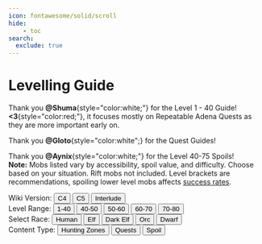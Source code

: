 ```yaml
---
icon: fontawesome/solid/scroll
hide:
    - toc
search:
  exclude: true
---
```

# Levelling Guide

<script src="/faq/signature/js/quest.js"></script>
<link rel="stylesheet" href="/faq/signature/styles/style.css">

Thank you **@Shuma**{style="color:white;"} for the Level 1 - 40 Guide! **<3**{style="color:red;"}, it focuses mostly on Repeatable Adena Quests as they are more important early on.

Thank you **@Gloto**{style="color:white";} for the Quest Guides!

Thank you **@Aynix**{style="color:white;"} for the Level 40-75 Spoils! <br> <strong>Note:</strong> Mobs listed vary by accessibility, spoil value, and difficulty. Choose based on your situation. Rift mobs not included. Level brackets are recommendations, spoiling lower level mobs affects [success rates](/faq/gameplay/monsters/#character-mob-level-difference-penalties).

<div class="quest-guide-controls">
    <div class="version-selector">
        <span class="control-title">Wiki Version:</span>
        <button class="md-button" data-version="c4">C4</button>
        <button class="md-button md-button--primary" data-version="c5">C5</button>
        <button class="md-button" data-version="interlude">Interlude</button>
    </div>
    <div class="level-selector">
        <span class="control-title">Level Range:</span>
        <button class="md-button md-button--primary" data-level="1-39">1-40</button>
        <button class="md-button" data-level="40-50">40-50</button>
        <button class="md-button" data-level="50-60">50-60</button>
        <button class="md-button" data-level="60-70">60-70</button>
        <button class="md-button" data-level="70-80">70-80</button>
    </div>
    <div class="race-selector">
        <span class="control-title">Select Race:</span>
        <button class="md-button md-button--primary" data-race="human">Human</button>
        <button class="md-button" data-race="elf">Elf</button>
        <button class="md-button" data-race="dark-elf">Dark Elf</button>
        <button class="md-button" data-race="orc">Orc</button>
        <button class="md-button" data-race="dwarf">Dwarf</button>
    </div>
    <div class="content-type-selector">
        <span class="control-title">Content Type:</span>
        <button class="md-button md-button--primary" data-content-type="hunting-zones">Hunting Zones</button>
        <button class="md-button" data-content-type="quests">Quests</button>
        <button class="md-button" data-content-type="spoil">Spoil</button>
    </div>
</div>

<!-- 40-50 Level Range -->
<div class="content-type-section" id="40-50-hunting-zones" style="display: none;">
    <h2>Level 40-50 Hunting Zones</h2>
<figure>
<table>
    <thead>
        <tr>
            <th>Level</th>
            <th>Action</th>
            <th>Notes</th>
        </tr>
    </thead>
    <tbody>
        <tr>
            <td>40-50</td>
            <td>Sea of Spores</td>
            <td>-</td>
        </tr>
        <tr>
            <td>40-51</td>
            <td>Alligator Island</td>
            <td>-</td>
        </tr>
        <tr>
            <td>40-52</td>
            <td>Garden of Eva</td>
            <td>-</td>
        </tr>
        <tr>
            <td>40-55</td>
            <td>The Forest of Mirrors</td>
            <td>-</td>
        </tr>
        <tr>
            <td>40-57</td>
            <td>Skyshadow Meadow</td>
            <td>-</td>
        </tr>
        <tr>
            <td>40-50</td>
            <td>Ivory Tower</td>
            <td>-</td>
        </tr>
        <tr>
            <td>41-45</td>
            <td>Timak Outpost</td>
            <td>-</td>
        </tr>
        <tr>
            <td>43-55</td>
            <td>Pirate Tunnel</td>
            <td>-</td>
        </tr>
        <tr>
            <td>43-65</td>
            <td>Devil's Isle</td>
            <td>-</td>
        </tr>
        <tr>
            <td>45-56</td>
            <td>The Enchanted Valley</td>
            <td>-</td>
        </tr>
        <tr>
            <td>45-70</td>
            <td>The Cemetery</td>
            <td>-</td>
        </tr>
        <tr>
            <td>46-50</td>
            <td>Tanor Canyon</td>
            <td>-</td>
        </tr>
        <tr>
            <td>46-52</td>
            <td>Forest of Evil Spirit</td>
            <td>-</td>
        </tr>
        <tr>
            <td>35-60</td>
            <td>Plains of the Lizardmen</td>
            <td>-</td>
        </tr>
        <tr>
            <td>40-60</td>
            <td>Dragon Valley</td>
            <td>-</td>
        </tr>
        <tr>
            <td>40-51</td>
            <td>Catacomb of the Branded</td>
            <td>-</td>
        </tr>
        <tr>
            <td>42-51</td>
            <td>Worshipers Necropolis</td>
            <td>-</td>
        </tr>
    </tbody>

</table>
</figure>
</div>

<div class="content-type-section" id="40-50-quests" style="display: none;">
    <h2>Level 40-50 Quests</h2>
<figure>
<table>
            <thead>
                <tr>
                    <th>Level</th>
                    <th>Action</th>
                    <th>Notes</th>
                </tr>
            </thead>
            <tbody>
                <tr>
                    <td>40</td>
                    <td>Alligator Hunter</td>
                    <td>40a per item, kill alligators in Field of Whispers/Alligator Island</td>
                </tr>
                <tr>
                    <td>40</td>
                    <td>Warehouse Keeper's Pastime</td>
                    <td>C Enchants, Mats, C Jewels, Samurai Longsword</td>
                </tr>
                <tr>
                    <td>40</td>
                    <td>Coin of Magic</td>
                    <td>C Grade Items</td>
                </tr>
                <tr>
                    <td>43</td>
                    <td>Dig Up the Sea of Spores!</td>
                    <td>Random 10-41k or fixed 24k/2.6k, kill zombies/trees in Sea of Spores</td>
                </tr>
                <tr>
                    <td>47</td>
                    <td>Warehouse Keeper's Ambition</td>
                    <td>~53k, Enchant Valley Jewels quest</td>
                </tr>
                <tr>
                    <td>48</td>
                    <td>1000 Years, the End of Lamentation</td>
                    <td>Random: Mats, adena or Mid C gear (Dragon Valley item quest)</td>
                </tr>
                <tr>
                    <td>48</td>
                    <td>Silver Haired Shaman</td>
                    <td>~12k, kill cursed dols on Devil Isle</td>
                </tr>
            </tbody>
        
</table>
</figure>
</div>


<div class="content-type-section" id="40-50-spoil" style="display: none;">
<h2>Level 40-50 Hunting Spoil</h3>
<figure>
<table>
    <tr>
        <th>Level</th>
        <th>Action</th>
        <th>Notes</th>
    </tr>
    <tr>
        <td>40</td>
        <td>Porta</td>
        <td>Cruma Tower - Spoils: Cord, Crafted Leather</td>
    </tr>
    <tr>
        <td>40</td>
        <td>Grave Keeper Dark Horror</td>
        <td>The Pilgrim’s Necropolis - Spoils: Elven Ring, Crafted Leather</td>
    </tr>
    <tr>
        <td>40</td>
        <td>Grave Keeper Dark Horror</td>
        <td>Catacomb of the Heretic - Spoils: Elven Ring, Crafted Leather</td>
    </tr>
    <tr>
        <td>40</td>
        <td>Barrow Overlord</td>
        <td>Catacomb of the Branded (Giran Territory) - Spoils: Charcoal x1-5, Suede x1-3, Elven Ring</td>
    </tr>
    <tr>
        <td>40</td>
        <td>Giant Fungus</td>
        <td>Sea of Spores - Spoils: BH, Elven Ring</td>
    </tr>
    <tr>
        <td>40</td>
        <td>Nos</td>
        <td>Field of Whispers - Spoils: CBP, Adam Nugg</td>
    </tr>
    <tr>
        <td>40</td>
        <td>Ragna Orc Overlord</td>
        <td>Cave of Trials (Orcs Zone) - Spoils: Elven Ring, Elven Earring</td>
    </tr>
    <tr>
        <td>41</td>
        <td>Excuro</td>
        <td>Cruma Tower - Spoils: Cokes, Adam Nugg</td>
    </tr>
    <tr>
        <td>41</td>
        <td>Enchanted Monstereye</td>
        <td>Ivory Tower - Spoils: Stem x1-3, HGS</td>
    </tr>
    <tr>
        <td>42</td>
        <td>Mordeo</td>
        <td>Cruma Tower - Spoils: AB x1-5</td>
    </tr>
    <tr>
        <td>42</td>
        <td>Lith Shaman</td>
        <td>Catacomb of the Branded (Giran Territory) - Spoils: CBP, Omen Beast Earring, SOP</td>
    </tr>
    <tr>
        <td>42</td>
        <td>Gigant Confessor</td>
        <td>Catacomb of the Branded (Giran Territory) - Spoils: CBP, Omen Beast Earring, SOP</td>
    </tr>
    <tr>
        <td>42</td>
        <td>Great White Shark</td>
        <td>Garden of Eva - Spoils: IO, OO</td>
    </tr>
    <tr>
        <td>42</td>
        <td>Holy Land Priest</td>
        <td>Necropolis of Worship - Spoils: Thread x1-11, Omen Earr, Comp Braid</td>
    </tr>
    <tr>
        <td>43</td>
        <td>Catacomb Gargoyle</td>
        <td>Catacomb of the Branded (Giran Territory) - Spoils: Mithril Ring, Omen Beast Earring</td>
    </tr>
    <tr>
        <td>43</td>
        <td>Catacomb Gargoyle</td>
        <td>Necropolis of Worship (Heine Territory) - Spoils: Mithril Ring, Omen Beast Earring</td>
    </tr>
    <tr>
        <td>43</td>
        <td>Kronbe Spider</td>
        <td>Hunters Valley (Hunter Village Territory) - Spoils: AB x1-3</td>
    </tr>
    <tr>
        <td>44</td>
        <td>Catacomb Liviona</td>
        <td>Necropolis of Worship - Spoils: IO, Steel, DMP</td>
    </tr>
    <tr>
        <td>44</td>
        <td>Zaken’S Archer</td>
        <td>Pirate Tunnel - Spoils: Omen Beast Earring, OO, SOP</td>
    </tr>
    <tr>
        <td>44</td>
        <td>Pirate Zombie</td>
        <td>Pirate Tunnel - Spoils: OO, SOP x2</td>
    </tr>
    <tr>
        <td>45</td>
        <td>Water Giant</td>
        <td>Garden of Eva - Spoils: Asofe, Enria</td>
    </tr>
    <tr>
        <td>45</td>
        <td>Zaken’S Seer</td>
        <td>Devil’s Isle - Spoils: Charcoal, Cokes, Mithril Ring</td>
    </tr>
    <tr>
        <td>45</td>
        <td>Zaken’S High Grade Watchman</td>
        <td>Devil’s Isle - Spoils: IO x1-5, Asofe</td>
    </tr>
    <tr>
        <td>45</td>
        <td>Weird Drake</td>
        <td>Hunters Valley (Hunter Village Territory) - Spoils: AS x1-3</td>
    </tr>
    <tr>
        <td>46</td>
        <td>Light Bringer</td>
        <td>Devil’s Isle - Spoils: Charcoal x1-3, MF</td>
    </tr>
    <tr>
        <td>46</td>
        <td>Vanor Silenos Grunt</td>
        <td>Plains of Glory (Aden Territory) - Spoils: MO, MG, EWC</td>
    </tr>
    <tr>
        <td>47</td>
        <td>Spore Zombie</td>
        <td>Sea of Spores (Oren Territory) - Spoils: AS x1-3, Robe of Seal (FI)</td>
    </tr>
    <tr>
        <td>48</td>
        <td>Hatar Ratman Boss</td>
        <td>Plains of Fierce Battle - Spoils: SN, EWC</td>
    </tr>
    <tr>
        <td>48</td>
        <td>Cave Servant Warrior</td>
        <td>Dragon Valley - Spoils: Adamn Nugg, MH</td>
    </tr>
    <tr>
        <td>48</td>
        <td>Torfe</td>
        <td>Cruma Tower - Spoils: MF, MO</td>
    </tr>
    <tr>
        <td>49</td>
        <td>Cave Servant Captain</td>
        <td>Dragon Valley - Spoils: AS x1-3</td>
    </tr>
    <tr>
        <td>49</td>
        <td>Greater Musweren</td>
        <td>Devil's Isle - Spoils: Varnish x1-7, EWC</td>
    </tr>
    <tr>
        <td>50</td>
        <td>Zaken'S Royal Guard</td>
        <td>Devil's Isle - Spoils: GHP, +35TR -3CON Dye</td>
    </tr>
    <tr>
        <td>50</td>
        <td>Garden Guard Leader</td>
        <td>Devil's Isle - Spoils: Asofe, Thons</td>
    </tr>
    <tr>
        <td>50</td>
        <td>Zaken'S Elite Guard</td>
        <td>Devil's Isle - Spoils: Leather, GHP, +35TR -3CON Dye</td>
    </tr>
    <tr>
        <td>50</td>
        <td>Doll Master</td>
        <td>Garden of Eva - Spoils: Thons, Asofe, Enria</td>
    </tr>
    <tr>
        <td>50</td>
        <td>Deprive</td>
        <td>Plains of Fierce Battle - Spoils: AS x1-3, Varnish x1-3</td>
    </tr>
    <tr>
        <td>50</td>
        <td>Tairim</td>
        <td>The Cemetery - Spoils: GHP, Enria</td>
    </tr>
    <tr>
        <td>50</td>
        <td>Headless Knight</td>
        <td>Dragon Valley - Spoils: IO x1-3</td>
    </tr>
    <tr>
        <td>50</td>
        <td>Death Knight</td>
        <td>Cruma Tower - Spoils: GHP, +35TR -3CON Dye</td>
    </tr>
    <tr>
        <td>50</td>
        <td>Dark Lord</td>
        <td>Cruma Tower - Spoils: OO, SOP, +35TR -3CON Dye</td>
    </tr>
    <tr>
        <td>50</td>
        <td>Forest Runner</td>
        <td>The Enchanted Valley - Spoils: Charcoal x1-5, MF</td>
    </tr>
    <tr>
        <td>50</td>
        <td>Harit Lizardman</td>
        <td>The Forest of Mirrors - Spoils: Thread x1-5, Coal x1-3, GHP</td>
    </tr>
    <tr>
        <td>50</td>
        <td>Crypt Archon</td>
        <td>Catacomb of the Apostate - Spoils: GHP, +35TR -3CON Dye</td>
    </tr>

</table>
</figure>
</div>

<!-- 50-60 Level Range -->
<div class="content-type-section" id="50-60-hunting-zones" style="display: none;">
    <h2>Level 50-60 Hunting Zones</h2>
<figure>
<table>
    <thead>
        <tr>
            <th>Level</th>
            <th>Action</th>
            <th>Notes</th>
        </tr>
    </thead>
    <tbody>
        <tr>
            <td>50-60</td>
            <td>Catacomb of the Apostate</td>
            <td>-</td>
        </tr>
        <tr>
            <td>52-60</td>
            <td>Patriots Necropolis</td>
            <td>-</td>
        </tr>
        <tr>
            <td>50-56</td>
            <td>Forest of Outlaw</td>
            <td>-</td>
        </tr>
        <tr>
            <td>46-52</td>
            <td>Forest of Evil Spirit</td>
            <td>-</td>
        </tr>
        <tr>
            <td>45-56</td>
            <td>The Enchanted Valley</td>
            <td>-</td>
        </tr>
        <tr>
            <td>40-55</td>
            <td>The Forest of Mirrors</td>
            <td>-</td>
        </tr>
        <tr>
            <td>40-57</td>
            <td>Skyshadow Meadow</td>
            <td>-</td>
        </tr>
        <tr>
            <td>46-50</td>
            <td>Tanor Canyon</td>
            <td>-</td>
        </tr>
        <tr>
            <td>40-50</td>
            <td>Sea of Spores</td>
            <td>-</td>
        </tr>
        <tr>
            <td>35-60</td>
            <td>Plains of the Lizardmen</td>
            <td>-</td>
        </tr>
        <tr>
            <td>40-60</td>
            <td>Dragon Valley</td>
            <td>-</td>
        </tr>
        <tr>
            <td>40-52</td>
            <td>Garden of Eva</td>
            <td>-</td>
        </tr>
        <tr>
            <td>43-55</td>
            <td>Pirate Tunnel</td>
            <td>-</td>
        </tr>
        <tr>
            <td>54-77</td>
            <td>Forsaken Plains</td>
            <td>-</td>
        </tr>
        <tr>
            <td>54-79</td>
            <td>The Giant's Cave</td>
            <td>-</td>
        </tr>
        <tr>
            <td>45-70</td>
            <td>The Cemetery</td>
            <td>-</td>
        </tr>
    </tbody>

</table>
</figure>
    
</div>

<div class="content-type-section" id="50-60-quests" style="display: none;">
    <h2>Level 50-60 Quests</h2>
<figure>
<table>
            <thead>
                <tr>
                    <th>Level</th>
                    <th>Action</th>
                    <th>Notes</th>
                </tr>
            </thead>
            <tbody>
                <tr>
                    <td>52</td>
                    <td>Plunder Their Supplies</td>
                    <td>Min. +6k Adena Reward</td>
                </tr>
                <tr>
                    <td>55</td>
                    <td>Power of Darkness</td>
                    <td>Min 2.5k Adena Reward</td>
                </tr>
                <tr>
                    <td>55</td>
                    <td>Kail's Magic Coin</td>
                    <td>A Grade Weapons Recipes</td>
                </tr>
                <tr>
                    <td>55</td>
                    <td>Exploration of Giants Cave, Part 1</td>
                    <td>Tallum/Dark Crystal armor pieces</td>
                </tr>
                <tr>
                    <td>56</td>
                    <td>Whisper of Dreams, Part 1</td>
                    <td>Sealed robe fabrics (Dark Crystal, Majestic, Nightmare, Tallum)</td>
                </tr>
                <tr>
                    <td>57</td>
                    <td>Exploration of Giants Cave, Part 2</td>
                    <td>Majestic/Nightmare Leather/Plate armor</td>
                </tr>
                <tr>
                    <td>57</td>
                    <td>Supplier of Reagents</td>
                    <td>B grade armor recipes and keys</td>
                </tr>
                <tr>
                    <td>58</td>
                    <td>Stolen Dignity</td>
                    <td>A Grade Weapons Parts</td>
                </tr>
                <tr>
                    <td>59</td>
                    <td>Shriek of Ghosts</td>
                    <td>Min. +113k Adena for 100 items</td>
                </tr>
                <tr>
                    <td>59</td>
                    <td>Legacy of Insolence</td>
                    <td><strong>Dark Crystal:</strong> Boots, Gloves, Helmet Parts and Recipes <br>
                        <strong>Tallum:</strong> Boots, Gloves, Helmet Parts and Recipes <br>
                        <strong>Nightmare:</strong> Boots, Gloves, Helmet Parts and Recipes <br>
                        <strong>Majestic:</strong> Boots, Gloves, Helmet Parts and Recipes</td>
                </tr>
                <tr>
                    <td>60</td>
                    <td>Sweet Whispers</td>
                    <td>60k adena</td>
                </tr>
                <tr>
                    <td>60</td>
                    <td>Heart in Search of Power</td>
                    <td>Choice of materials (asofe, thons, enria, mold hardener)</td>
                </tr>
                <tr>
                    <td>60</td>
                    <td>A Dark Twilight</td>
                    <td>162k EXP or 100k Adena</td>
                </tr>
                <tr>
                    <td>60</td>
                    <td>For Sleepless Deadmen</td>
                    <td>A Grade Jewelry & Shield Keys (Majestic/Phoenix parts, Dark/Nightmare Crystal Shield)</td>
                </tr>
            </tbody>
        
</table>
</figure>
</div>

<div class="content-type-section" id="50-60-spoil" style="display: none;">
<h2>Level 50-60 Spoil</h3>
<figure>
<table>
    <tr>
        <th>Level</th>
        <th>Action</th>
        <th>Notes</th>
    </tr>
    <tr>
        <td>50</td>
        <td>Zaken's Royal Guard</td>
        <td>Devil's Isle - Spoils: GHP, +35TR -3CON Dye</td>
    </tr>
    <tr>
        <td>50</td>
        <td>Garden Guard Leader</td>
        <td>Devil's Isle - Spoils: Asofe, Thons</td>
    </tr>
    <tr>
        <td>50</td>
        <td>Zaken'S Elite Guard</td>
        <td>Devil's Isle - Spoils: Leather, GHP, +35TR -3CON Dye</td>
    </tr>
    <tr>
        <td>50</td>
        <td>Doll Master</td>
        <td>Garden of Eva - Spoils: Thons, Asofe, Enria</td>
    </tr>
    <tr>
        <td>50</td>
        <td>Tairim</td>
        <td>The Cemetery - Spoils: GHP, Enria</td>
    </tr>
    <tr>
        <td>50</td>
        <td>Headless Knight</td>
        <td>Dragon Valley - Spoils: IO x1-3</td>
    </tr>
    <tr>
        <td>50</td>
        <td>Death Knight</td>
        <td>Cruma Tower - Spoils: GHP, +35TR -3CON Dye</td>
    </tr>
    <tr>
        <td>50</td>
        <td>Dark Lord</td>
        <td>Cruma Tower - Spoils: OO, SOP, +35TR -3CON Dye</td>
    </tr>
    <tr>
        <td>50</td>
        <td>Forest Runner</td>
        <td>The Enchanted Valley - Spoils: Charcoal x1-5, MF</td>
    </tr>
    <tr>
        <td>50</td>
        <td>Harit Lizardman</td>
        <td>The Forest of Mirrors - Spoils: Thread x1-5, Coal x1-3, GHP</td>
    </tr>
    <tr>
        <td>50</td>
        <td>Crypt Archon</td>
        <td>Catacomb of the Apostate - Spoils: GHP, +35TR -3CON Dye</td>
    </tr>
    <tr>
        <td>51</td>
        <td>Kaim Vanul</td>
        <td>Devil's Isle - Spoils: GHP, MH</td>
    </tr>
    <tr>
        <td>51</td>
        <td>Kaim Vanul Ladd</td>
        <td>Devil's Isle - Spoils: GHP, OO, +3CON -35TR Dye</td>
    </tr>
    <tr>
        <td>51</td>
        <td>Lilim Magus</td>
        <td>Necropolis of Worship - Spoils: AB x1-11, MH, +35TR -3CON Dye</td>
    </tr>
    <tr>
        <td>51</td>
        <td>Nephilim Priest</td>
        <td>Necropolis of Worship - Spoils: AB x1-11, MH, +3CON -35TR Dye</td>
    </tr>
    <tr>
        <td>51</td>
        <td>Soldier Of Grief</td>
        <td>The Cemetery - Spoils: GHP, +35TR -3CON Dye</td>
    </tr>
    <tr>
        <td>51</td>
        <td>Elder Tarik Basilisk</td>
        <td>Forest of Outlaw - Spoils: AS x1-3, GHP, +35TR -3CON Dye</td>
    </tr>
    <tr>
        <td>52</td>
        <td>Talk Orc Seeker</td>
        <td>The Cemetery - Spoils: Cord, +3DEX -3CON Dye</td>
    </tr>
    <tr>
        <td>52</td>
        <td>Liele Elder</td>
        <td>The Enchanted Valley (Hunter Village Territory) - Spoils: GHP, SOP, +3MEN -3INT Dye</td>
    </tr>
    <tr>
        <td>52</td>
        <td>Sepulcher Inquisitor</td>
        <td>The Patriot's Necropolis (Gludio Territory) - Spoils: AB x1-11, AS x1-11, +3DEX -3STR Dye</td>
    </tr>
    <tr>
        <td>53</td>
        <td>Oel Mahum</td>
        <td>Forest of Outlaw - Spoils: AB x1-3</td>
    </tr>
    <tr>
        <td>54</td>
        <td>Soul Of Ruins</td>
        <td>The Cemetery - Spoils: Varnish x1-3</td>
    </tr>
    <tr>
        <td>54</td>
        <td>Oel Mahum Warrior</td>
        <td>Forest of Outlaw - Spoils: Coal x1-3, +2MEN -2WIT Dye</td>
    </tr>
    <tr>
        <td>54</td>
        <td>Harit Lizardman Shaman</td>
        <td>The Forest of Mirrors (Hunter Village Territory) - Spoils: Varnish x1-3</td>
    </tr>
    <tr>
        <td>55</td>
        <td>Talk Orc Supply Leader</td>
        <td>The Cemetery - Spoils: Zubei Gaiters, +2STR -2CON Dye</td>
    </tr>
    <tr>
        <td>55</td>
        <td>Marsh Drake</td>
        <td>Forsaken Plains - Spoils: SN, MO</td>
    </tr>
    <tr>
        <td>55</td>
        <td>Wretched Archer</td>
        <td>Fields of Massacre - Spoils: MF, Enria</td>
    </tr>
    <tr>
        <td>55</td>
        <td>Tomb Archon</td>
        <td>Catacomb of the Apostate (Oren Territory) - Spoils: AS x1-13, Enria</td>
    </tr>
    <tr>
        <td>56</td>
        <td>Doom Scout</td>
        <td>Fields of Massacre - Spoils: OO, +45TR -4CON Dye</td>
    </tr>
    <tr>
        <td>56</td>
        <td>Purgatory Serpent</td>
        <td>The Patriot's Necropolis (Gludio Territory) - Spoils: BO Earring 100%, EWB</td>
    </tr>
    <tr>
        <td>56</td>
        <td>Malruk Succubus Turen</td>
        <td>Dragon Valley (Giran Territory) - Spoils: MF, Avadon Robe, BO Earring 100%</td>
    </tr>
    <tr>
        <td>57</td>
        <td>Nephilim Guard</td>
        <td>The Patriot's Necropolis (Gludio Territory) - Spoils: BO Earr 100%, +3WIT -3INT Dye, EWB</td>
    </tr>
    <tr>
        <td>57</td>
        <td>Lilim Marauder</td>
        <td>Catacomb of the Apostate (Oren Territory) - Spoils: BO Earr 100%, +3MEN -3WIT Dye, EWB</td>
    </tr>
    <tr>
        <td>59</td>
        <td>Fallen Orc Shaman</td>
        <td>Forsaken Plains (Aden Territory) - Spoils: Avadon Circlet 60%</td>
    </tr>
    <tr>
        <td>59</td>
        <td>Sharp Talon Tiger</td>
        <td>Forsaken Plains - Spoils: ML, +4 STR -4CON Dye, EWB</td>
    </tr>
    <tr>
        <td>59</td>
        <td>Grave Predator</td>
        <td>Fields of Massacre - Spoils: Steel, EWB</td>
    </tr>
    <tr>
        <td>59</td>
        <td>Kranrot</td>
        <td>The Giant's Cave - Spoils: +4STR -4CON Dye, AOBA 100%</td>
    </tr>
    <tr>
        <td>59</td>
        <td>Cave Maiden</td>
        <td>Dragon Valley (Giran Territory) - Spoils: Charcoal x1-3, EWB, FP Armor (FI)</td>
    </tr>
    <tr>
      <td>60</td>
      <td>Lilim Priest</td>
      <td>Catacomb of the Witch (Hunter Village) - Spoils: AB x1-15, EWB, +4 STR -4 CON Dye</td>
    </tr>

</table>
</figure>
    
</div>

<!-- 60-70 Level Range -->
<div class="content-type-section" id="60-70-hunting-zones" style="display: none;">
    <h2>Level 60-70 Hunting Zones</h2>
<figure>
<table>
    <thead>
        <tr>
            <th>Level</th>
            <th>Action</th>
            <th>Notes</th>
        </tr>
    </thead>
    <tbody>
        <tr>
            <td>60-70</td>
            <td>Valley of Saints</td>
            <td>-</td>
        </tr>
        <tr>
            <td>60-72</td>
            <td>Catacomb of the Witch</td>
            <td>-</td>
        </tr>
        <tr>
            <td>60-67</td>
            <td>Ascetics Necropolis</td>
            <td>-</td>
        </tr>
        <tr>
            <td>60-75</td>
            <td>The Lair of Antharas</td>
            <td>-</td>
        </tr>
        <tr>
            <td>60-75</td>
            <td>The Forbidden Gateway</td>
            <td>-</td>
        </tr>
        <tr>
            <td>60-79</td>
            <td>Tower of Insolence</td>
            <td>-</td>
        </tr>
        <tr>
            <td>63-73</td>
            <td>Cursed Village</td>
            <td>-</td>
        </tr>
        <tr>
            <td>63-71</td>
            <td>Forest of the Dead</td>
            <td>-</td>
        </tr>
        <tr>
            <td>63-69</td>
            <td>Beast Farm</td>
            <td>-</td>
        </tr>
        <tr>
            <td>65-69</td>
            <td>Devil's Pass</td>
            <td>-</td>
        </tr>
        <tr>
            <td>65-72</td>
            <td>Martyr's Necropolis</td>
            <td>-</td>
        </tr>
        <tr>
            <td>65-75</td>
            <td>Blazing Swamp</td>
            <td>-</td>
        </tr>
        <tr>
            <td>66-74</td>
            <td>Swamp of Screams</td>
            <td>-</td>
        </tr>
        <tr>
            <td>68-76</td>
            <td>Wall of Argos</td>
            <td>-</td>
        </tr>
        <tr>
            <td>68-75</td>
            <td>Shrine of the Loyal</td>
            <td>-</td>
        </tr>
        <tr>
            <td>69-85</td>
            <td>Garden of Beasts</td>
            <td>-</td>
        </tr>
    </tbody>

</table>
</figure>
    
</div>

<div class="content-type-section" id="60-70-quests" style="display: none;">
    <h2>Level 60-70 Quests</h2>
<figure>
<table>
            <thead>
                <tr>
                    <th>Level</th>
                    <th>Action</th>
                    <th>Notes</th>
                </tr>
            </thead>
            <tbody>
                <tr>
                    <td>63</td>
                    <td>Necromancer Request</td>
                    <td>120k adena per 200 hearts + materials (Mold Hardener, Enria, etc.)</td>
                </tr>
                <tr>
                    <td>63</td>
                    <td>Illegitimate Child of a Goddess</td>
                    <td>A Grade Jewelry Recipe</td>
                </tr>
                <tr>
                    <td>64</td>
                    <td>Delicious Top Choice Meat</td>
                    <td>Choice of materials (Mold Glue/Lubricant/Hardener or Asofe/Thons/Enria)</td>
                </tr>
                <tr>
                    <td>65</td>
                    <td>In the Forgotten Village</td>
                    <td>25k Adena, 305k Exp, various materials</td>
                </tr>
                <tr>
                    <td>66</td>
                    <td>Hunt of the Golden Ram Mercenary Force</td>
                    <td>Requirement for Clean Up the Swamp of Screams</td>
                </tr>
                <tr>
                    <td>66</td>
                    <td>Clean Up the Swamp of Screams</td>
                    <td>Steel, cokes, mithril ore, leather, stone of purity, adamantite nugget, coarse bone powder, mithril ore<br>OR<br>Thons, enria, asofe, mold glue, mold lubricant, mold hardener</td>
                </tr>
                <tr>
                  <td>66</td>
                  <td>Hidden Truth, Tragedy in Von Hellmann Forest, Lidia's Heart, Inhabitans of the Forest of the Dead, Hiding behind the Truth</td>
                  <td>Quest Chain for Getting B Grade Jewels</td>
                </tr>
                <tr>
                    <td>68</td>
                    <td>Shadow of Light</td>
                    <td>S Grade Jewelry Keys (Tatteosian Ring/Jewel/Earring Parts)</td>
                </tr>
                <tr>
                    <td>68</td>
                    <td>Delivery of Special Liquor</td>
                    <td>S Grade Jewelry Recipes (Tatteosian Ring/Jewel/Earring)</td>
                </tr>
                <tr>
                    <td>71</td>
                    <td>Watching Eyes</td>
                    <td>S Grade Jewelry Keys</td>
                </tr>
                <tr>
                    <td>71</td>
                    <td>The Finest Food</td>
                    <td>S Grade Jewelry Recipes (Tatteosian Ring/Jewel/Earring)</td>
                </tr>
            </tbody>
        
</table>
</figure>
</div>

<div class="content-type-section" id="60-70-spoil" style="display: none;">
<h2>Level 60-70 Spoil</h3>
<figure>
<table>
    <tr>
        <th>Level</th>
        <th>Action</th>
        <th>Notes</th>
    </tr>
    <tr>
        <td>60</td>
        <td>Fallen Orc Captain</td>
        <td>Forsaken Plains (Aden Territory) - Spoils: +45TR -4CON Dye, EWB</td>
    </tr>
    <tr>
        <td>60</td>
        <td>Doom Servant</td>
        <td>Fields of Massacre - Spoils: BO Ring 100%, EAB</td>
    </tr>
    <tr>
        <td>60</td>
        <td>Seer Of Hallate</td>
        <td>Tower of Insolence - Spoils: BO Earring 70%, Kris, EWB</td>
    </tr>
    <tr>
        <td>60</td>
        <td>Bloody Lady</td>
        <td>Lair of Antharas (Giran Territory) - Spoils: Zubei Breastplate, BO Ring 100% x2</td>
    </tr>
    <tr>
        <td>60</td>
        <td>Claws Of Splendor</td>
        <td>Valley of Saints (Rune Territory) - Spoils: BO Ring 100%, EWB</td>
    </tr>
    <tr>
        <td>61</td>
        <td>Ghastly Warrior</td>
        <td>Tower of Insolence - Spoils: SOP, ML, EWB</td>
    </tr>
    <tr>
        <td>61</td>
        <td>Archer Of Despair</td>
        <td>Tower of Insolence - Spoils: SOP, +45TR -4CON Dye</td>
    </tr>
    <tr>
        <td>61</td>
        <td>Crimson Drake</td>
        <td>The Forbidden Gateway - Spoils: Avadon Gaiters, BO Ring 100%, EAB</td>
    </tr>
    <tr>
        <td>61</td>
        <td>Flash Of Splendor</td>
        <td>Valley of Saints (Rune Territory) - Spoils: BW Leather Armor 100%, EAB</td>
    </tr>
    <tr>
        <td>62</td>
        <td>Doom Archer</td>
        <td>Devastated Castle - Spoils: BO Earring, Doom Plate Armor 60%</td>
    </tr>
    <tr>
        <td>62</td>
        <td>Death Wave</td>
        <td>Lair of Antharas (Giran Territory) - Spoils: BO Earring, BOP 100%</td>
    </tr>
    <tr>
        <td>62</td>
        <td>Wisdom Of Splendor</td>
        <td>Valley of Saints (Rune Territory) - Spoils: MT, Comp Braid, BO Earring</td>
    </tr>
    <tr>
        <td>63</td>
        <td>Blader Of Despair</td>
        <td>Tower of Insolence - Spoils: BO Ring, EAB</td>
    </tr>
    <tr>
        <td>63</td>
        <td>Hallate'S Royal Guard</td>
        <td>Tower of Insolence - Spoils: ML, EWB</td>
    </tr>
    <tr>
        <td>63</td>
        <td>Malruk Soldier</td>
        <td>Lair of Antharas (Giran Territory) - Spoils: BO Ring, Thons, Enria</td>
    </tr>
    <tr>
        <td>63</td>
        <td>Anger Of Splendor</td>
        <td>Valley of Saints (Rune Territory) - Spoils: ML, Doom Plate Armor</td>
    </tr>
    <tr>
        <td>64</td>
        <td>Barif</td>
        <td>The Giant's Cave - Spoils: SOP, Enria, EAB</td>
    </tr>
    <tr>
        <td>64</td>
        <td>Plando</td>
        <td>Lair of Antharas (Giran Territory) - Spoils: MG, ML</td>
    </tr>
    <tr>
        <td>64</td>
        <td>Victory Of Splendor</td>
        <td>Valley of Saints (Rune Territory) - Spoils: Bellion Cestus, BOP</td>
    </tr>
    <tr>
        <td>65</td>
        <td>Elmo-Aden's Lady</td>
        <td>Tower of Insolence - Spoils: MO, BO Earring, EWB</td>
    </tr>
    <tr>
        <td>65</td>
        <td>Cave Howler</td>
        <td>Lair of Antharas (Giran Territory) - Spoils: Adamn Nugg, BO Earring, BO Necklace</td>
    </tr>
    <tr>
        <td>65</td>
        <td>Shout Of Splendor</td>
        <td>Valley of Saints (Rune Territory) - Spoils: CL, BO Necklace, Enria</td>
    </tr>
    <tr>
        <td>66</td>
        <td>Erin Ediunce</td>
        <td>Tower of Insolence - Spoils: CL, BW Tunic</td>
    </tr>
    <tr>
        <td>66</td>
        <td>Hallate's Maid</td>
        <td>Tower of Insolence - Spoils: Comp Braid, CL</td>
    </tr>
    <tr>
        <td>66</td>
        <td>Malruk Knight</td>
        <td>Lair of Antharas (Giran Territory) - Spoils: Asofe, Thons</td>
    </tr>
    <tr>
        <td>66</td>
        <td>Signet Of Splendor</td>
        <td>Valley of Saints (Rune Territory) - Spoils: MO, Adam Nugg, BO Earring</td>
    </tr>
    <tr>
        <td>67</td>
        <td>Platinum Tribe Soldier</td>
        <td>Tower of Insolence - Spoils: BW Helmet, Doom Helmet, Asofe</td>
    </tr>
    <tr>
        <td>67</td>
        <td>Hallate's Commander</td>
        <td>Tower of Insolence - Spoils: BW Breastplate, Doom Plate Armor</td>
    </tr>
    <tr>
        <td>67</td>
        <td>Malruk Berserker</td>
        <td>Lair of Antharas (Giran Territory) - Spoils: SOP, BO Ring</td>
    </tr>
    <tr>
        <td>67</td>
        <td>Fang Of Splendor</td>
        <td>Valley of Saints (Rune Territory) - Spoils: OO, Asofe</td>
    </tr>
    <tr>
        <td>68</td>
        <td>Hallate's Follower Mul</td>
        <td>Tower of Insolence - Spoils: MG, MH</td>
    </tr>
    <tr>
        <td>68</td>
        <td>Purgatory Gargoyle</td>
        <td>Necropolis of Martyrdom - Spoils: OO, Asofe</td>
    </tr>
    <tr>
        <td>68</td>
        <td>Bone Animator</td>
        <td>Forest of the Dead (Rune Territory) - Spoils: TM Plate Armor, DLE 60%</td>
    </tr>
    <tr>
        <td>69</td>
        <td>Platinum Tribe Warrior</td>
        <td>Tower of Insolence - Spoils: AOBA, SOES</td>
    </tr>
    <tr>
        <td>69</td>
        <td>Limal Karinness</td>
        <td>Lair of Antharas (Giran Territory) - Spoils: MF x1.5, TM Plate Armor</td>
    </tr>
    <tr>
        <td>69</td>
        <td>Ghost Of Rebellion Soldier</td>
        <td>Forest of the Dead (Rune Territory) - Spoils: Asofe, Enria, EWA</td>
    </tr>
    <tr>
        <td>70</td>
        <td>Platinum Tribe Shaman</td>
        <td>Tower of Insolence - Spoils: Bellion Cestus, BOP</td>
    </tr>
    <tr>
        <td>70</td>
        <td>Needle Stakato</td>
        <td>Swamp of Screams (Rune Territory) - Spoils: DC Robe, Soul Bow 60%</td>
    </tr>

</table>
</figure>
</div>

<!-- 70-80 Level Range -->
<div class="content-type-section" id="70-80-hunting-zones" style="display: none;">
    <h2>Level 70-80 Hunting Zones</h2>
<figure>
<table>
    <thead>
        <tr>
            <th>Level</th>
            <th>Action</th>
            <th>Notes</th>
        </tr>
    </thead>
    <tbody>
        <tr>
            <td>60-79</td>
            <td>Tower of Insolence</td>
            <td>-</td>
        </tr>
        <tr>
            <td>60-75</td>
            <td>Blazing Swamp</td>
            <td>-</td>
        </tr>
        <tr>
            <td>60-75</td>
            <td>The Forbidden Gateway</td>
            <td>-</td>
        </tr>
        <tr>
            <td>63-73</td>
            <td>Cursed Village</td>
            <td>-</td>
        </tr>
        <tr>
            <td>63-71</td>
            <td>Forest of the Dead</td>
            <td>-</td>
        </tr>
        <tr>
            <td>66-74</td>
            <td>Swamp of Screams</td>
            <td>-</td>
        </tr>
        <tr>
            <td>65-69</td>
            <td>Devil's Pass</td>
            <td>-</td>
        </tr>
        <tr>
            <td>68-76</td>
            <td>Wall of Argos</td>
            <td>-</td>
        </tr>
        <tr>
            <td>68-75</td>
            <td>Shrine of the Loyal</td>
            <td>-</td>
        </tr>
        <tr>
            <td>72-80</td>
            <td>Catacomb of Dark Omens</td>
            <td>-</td>
        </tr>
        <tr>
            <td>75-80</td>
            <td>Catacomb of the Forbidden Path</td>
            <td>-</td>
        </tr>
        <tr>
            <td>70-78</td>
            <td>Saints Necropolis</td>
            <td>-</td>
        </tr>
        <tr>
            <td>70-80</td>
            <td>Disciples Necropolis</td>
            <td>-</td>
        </tr>
        <tr>
            <td>28-85</td>
            <td>Dimensional Rift</td>
            <td>-</td>
        </tr>
    </tbody>

</table>
</figure>
</div>

<div class="content-type-section" id="70-80-quests" style="display: none;">
    <h2>Level 70-80 Quests</h2>
<figure>
<table>
            <thead>
                <tr>
                    <th>Level</th>
                    <th>Action</th>
                    <th>Notes</th>
                </tr>
            </thead>
            <tbody>
                <tr>
                    <td>74</td>
                    <td>Gather the Flames, Relics of the Old Empire</td>
                    <td>S Grade Weapon Recipes <br> <br>
                    <strong>Gather The Flames:</strong> Exchange 1,200 Torches at Rooney, an NPC which randomly teleports around Forge of the Gods. <br> <br>
                    <strong>Relics of the Old Empire:</strong> After you kill Halisha in Four Sepulchers, a Ghost will appear and you can choose an S-Grade Recipe for 1,000 Broken Relic Parts.</td>
                </tr>
                <tr>
                    <td>74</td>
                    <td>Parcel Delivery</td>
                    <td>82k Adena Reward</td>
                </tr>
            </tbody>
        
</table>
</figure>
</div>

<div class="content-type-section" id="70-80-spoil" style="display: none;">
<h2>Level 70-80 Spoil</h3>
<figure>
<table>
    <thead>
        <tr>
            <th>Level</th>
            <th>Action</th>
            <th>Notes</th>
        </tr>
    </thead>
    <tbody>
        <tr>
            <td>70</td>
            <td>Platinum Tribe Shaman</td>
            <td>Tower of Insolence (Aden Territory) - Spoils: Bellion Cestus, BOP</td>
        </tr>
        <tr>
            <td>71</td>
            <td>Platinum Tribe Overlord</td>
            <td>Tower of Insolence (Aden Territory) - Spoils: CL, DMP</td>
        </tr>
        <tr>
            <td>71</td>
            <td>Ghost Of Rebellion Leader</td>
            <td>Forest of the Dead (Rune Territory) - Spoils: MO, Enria, EWA</td>
        </tr>
        <tr>
            <td>71</td>
            <td>Bone Caster</td>
            <td>Forest of the Dead (Rune Territory) - Spoils: DC Robe, SOM 60%</td>
        </tr>
        <tr>
            <td>71</td>
            <td>Bone Puppeteer</td>
            <td>Forest of the Dead (Rune Territory) - Spoils: MJ Necklace 70%, EAA</td>
        </tr>
        <tr>
            <td>71</td>
            <td>Vampire Soldier</td>
            <td>Forest of the Dead (Rune Territory) - Spoils: Metal Hardener, DC Boots, MH</td>
        </tr>
        <tr>
            <td>71</td>
            <td>Requiem Priest</td>
            <td>Forest of the Dead (Rune Territory) - Spoils: TM Boots, MJ Ring 70%, MJ Earring 70%</td>
        </tr>
        <tr>
            <td>71</td>
            <td>Eye Of Restrainer</td>
            <td>Wall of Argos (Goddard Territory) - Spoils: MF x1-3, EAA</td>
        </tr>
        <tr>
            <td>72</td>
            <td>Sepulcher Preacher</td>
            <td>The Disciple's Necropolis (Aden Territory) - Spoils: Thons, MH</td>
        </tr>
        <tr>
            <td>72</td>
            <td>Bone Scavenger</td>
            <td>Forest of the Dead (Rune Territory) - Spoils: Cord x1.5, MG</td>
        </tr>
        <tr>
            <td>72</td>
            <td>Vampire Magician</td>
            <td>Forest of the Dead (Rune Territory) - Spoils: MO, EAA</td>
        </tr>
        <tr>
            <td>72</td>
            <td>Vampire Adept</td>
            <td>Forest of the Dead (Rune Territory) - Spoils: MF x1-3, BOMT 60%</td>
        </tr>
        <tr>
            <td>72</td>
            <td>Needle Stakato Soldier</td>
            <td>Swamp of Screams (Rune Territory) - Spoils: DC Helmet, Soul Bow 60%</td>
        </tr>
        <tr>
            <td>72</td>
            <td>Buffalo Slave</td>
            <td>Wall of Argos (Goddard Territory) - Spoils: DC Gloves, MH, EWA</td>
        </tr>
        <tr>
            <td>72</td>
            <td>Eye Of Guide</td>
            <td>Wall of Argos (Goddard Territory) - Spoils: MF x1-5, TM Gloves</td>
        </tr>
        <tr>
            <td>73</td>
            <td>Names Orc Shaman</td>
            <td>Blazing Swamp (Aden Territory) - Spoils: DC Boots, TM Boots</td>
        </tr>
        <tr>
            <td>73</td>
            <td>Vampire Wizard</td>
            <td>Forest of the Dead (Rune Territory) - Spoils: Enria, EWA</td>
        </tr>
        <tr>
            <td>73</td>
            <td>Needle Stakato Drone</td>
            <td>Swamp of Screams (Rune Territory) - Spoils: MJ Ring 70%, MJ Earring 70%</td>
        </tr>
        <tr>
            <td>73</td>
            <td>Eye Of Watchman</td>
            <td>Wall of Argos (Goddard Territory) - Spoils: SOP, MH, EWA</td>
        </tr>
        <tr>
            <td>73</td>
            <td>Hot Springs Bandersnatching</td>
            <td>Hot Springs (Goddard Territory) - Spoils: MJ Necklace 70%, EAA</td>
        </tr>
        <tr>
            <td>73</td>
            <td>Hot Springs Buffalo</td>
            <td>Hot Springs (Goddard Territory) - Spoils: MT, Comp Braid</td>
        </tr>
        <tr>
            <td>73</td>
            <td>Grave Scarab</td>
            <td>Shrine of Loyalty (Goddard Territory) - Spoils: CL, DC Gloves, EAA</td>
        </tr>
        <tr>
            <td>73</td>
            <td>Scavenger Scarab</td>
            <td>Shrine of Loyalty (Goddard Territory) - Spoils: Thons, TM Gloves, BOMT 60%</td>
        </tr>
        <tr>
            <td>73</td>
            <td>Bloody Knight</td>
            <td>Lair of Antharas (Giran Territory) - Spoils: CL, BW Leather Armor</td>
        </tr>
        <tr>
            <td>74</td>
            <td>Eye Of Pilgrim</td>
            <td>Wall of Argos (Goddard Territory) - Spoils: Adam Nugg, ML, EAA</td>
        </tr>
        <tr>
            <td>74</td>
            <td>Scavenger Ant</td>
            <td>Wall of Argos (Goddard Territory) - Spoils: CL, Thons, EWA</td>
        </tr>
        <tr>
            <td>74</td>
            <td>Hot Springs Flava</td>
            <td>Hot Springs (Goddard Territory) - Spoils: Asofe, DMP</td>
        </tr>
        <tr>
            <td>74</td>
            <td>Hot Springs Antelope</td>
            <td>Hot Springs (Goddard Territory) - Spoils: MT, EAA</td>
        </tr>
        <tr>
            <td>75</td>
            <td>Lilim Slayer</td>
            <td>The Disciple's Necropolis (Aden Territory) / Catacomb of Dark Omens (Dark Elven Zone) / The Saint's Necropolis (Heine Territory) - Spoils: MF x1-7, EWA</td>
        </tr>
        <tr>
            <td>75</td>
            <td>Nephilim Royal Guard</td>
            <td>The Disciple's Necropolis (Aden Territory) / Catacomb of Dark Omens (Dark Elven Zone) / The Saint's Necropolis (Heine Territory) - Spoils: MF x1-7, EWA</td>
        </tr>
        <tr>
            <td>75</td>
            <td>Hot Springs Nepenthes</td>
            <td>Hot Springs (Goddard Territory) - Spoils: NM Boots, NM Shield</td>
        </tr>
        <tr>
            <td>75</td>
            <td>Hot Springs Yeti</td>
            <td>Hot Springs (Goddard Territory) - Spoils: CL, MJ Boots, Enria</td>
        </tr>
        <tr>
            <td>75</td>
            <td>Disciples Of Punishment</td>
            <td>Shrine of Loyalty (Goddard Territory) - Spoils: SOP, SPSS recipe</td>
        </tr>
        <tr>
            <td>75</td>
            <td>Shrine Guard</td>
            <td>Imperial Tomb (Goddard Territory) - Spoils: Comp Braid, Thons, MJ Gloves</td>
        </tr>
        <tr>
            <td>75</td>
            <td>Tomb Guard</td>
            <td>Catacomb of Dark Omens (Dark Elven Zone) / Catacomb of the Forbidden Path (Hunter Village Territory) - Spoils: Adam Nugg, EWA</td>
        </tr>
    </tbody>

</table>
</figure>
</div>

<!-- 1-40 Race Range -->
<div id="human" class="race-content" style="display: none;">
<h2>Human Quests</h2>
<figure>
<table>
  <thead>
    <tr>
      <th>Level</th>
      <th>Action</th>
      <th>Notes</th>
    </tr>
  </thead>
  <tbody>
    <tr>
      <td>1</td>
      <td>Farm Goblin</td>
      <td>Until level 3 for accessories drop</td>
    </tr>
    <tr>
      <td>3</td>
      <td>Bring Wolf Pelts</td>
      <td>Chance for a high value gear</td>
    </tr>
    <tr>
      <td>6</td>
      <td>The Guard Is Busy</td>
      <td>Farm 10 quest items per deliver for bonus and beginner shots</td>
    </tr>
    <tr>
      <td>11</td>
      <td>Sword of Solidarity, Spirit of Mirrors</td>
      <td>For weapon and beginner shots<br><strong>The boat isn't working</strong>, you need to swim towards Langk Lizardman Dwellings and SoE to Gludin</td>
    </tr>
    <tr>
      <td>11 (human fighter)</td>
      <td>Scent of Death</td>
      <td>Move to Dark Elf village and farm here until 21</td>
    </tr>
    <tr>
      <td>8 (human mage)</td>
      <td>Trade with the Ivory Tower</td>
      <td>Farm here until 15 then either go to Scent of Death or Grim Collector</td>
    </tr>
    <tr>
      <td>15</td>
      <td>Dwarven Kinship</td>
      <td>Take this before leaving dark elf city for gludio (deliver quest in gludio and gludin)</td>
    </tr>
    <tr>
      <td>15</td>
      <td>Grim Collector</td>
      <td>Farm 10 quest items per deliver for bonus (complete skeletons not worth it)</td>
    </tr>
    <tr>
      <td>20</td>
      <td>Class Change</td>
      <td>1st Class Quest</td>
    </tr>
    <tr>
      <td>21</td>
      <td>Blood Fiend</td>
      <td>Unique quest for adena</td>
    </tr>
    <tr>
      <td>21</td>
      <td>Vanquish Remnants</td>
      <td>Farm and deliver 10 quest items to keep the bonus</td>
    </tr>
    <tr>
      <td>30</td>
      <td>Lizardmen's Conspiracy</td>
      <td>Repeatable quests that gives 42000 sp, worth doing until 32</td>
    </tr>
    <tr>
      <td>32</td>
      <td>Black Swan</td>
      <td>Check market for the Best Material Trade</td>
    </tr>
    <tr>
      <td>40</td>
      <td>Class Change</td>
      <td>2nd Class Quests</td>
    </tr>

  </tbody>

</table>
</figure>
</div>

<div id="elf" class="race-content" style="display: none;">
<h2>Elf Quests</h2>
<figure>
<table>
    <thead>
    <tr>
      <th>Level</th>
      <th>Action</th>
      <th>Notes</th>
    </tr>
    </thead>
    <tbody>
    <tr>
      <td>1</td>
      <td>Farm Goblin</td>
      <td>Until level 6 for accessories drop</td>
    </tr>
    <tr>
      <td>6</td>
      <td>Hunt the Orcs</td>
      <td>Farm 10 quest items per deliver for bonus and beginner shots</td>
    </tr>
    <tr>
      <td>8</td>
      <td>Collect Spores</td>
      <td>Repeatable quest</td>
    </tr>
    <tr>
      <td>10</td>
      <td>Skirmish with the Orcs</td>
      <td>Quest for weapon and beginner shots</td>
    </tr>
    <tr>
      <td>12</td>
      <td>Sea of Spores Fever</td>
      <td>Quest for weapons and some NG shots</td>
    </tr>
    <tr>
      <td>12</td>
      <td>Protect the Water Source, Curse of the Underground</td>
      <td>Unique quests</td>
    </tr>
    <tr>
      <td>15</td>
      <td>Grim Collector</td>
      <td>Farm 10 quest items per deliver for bonus (complete skeletons not worth it)</td>
    </tr>
    <tr>
      <td>21</td>
      <td>Blood Fiend</td>
      <td>Unique quest for adena</td>
    </tr>
    <tr>
    <tr>
      <td>20</td>
      <td>Class Change</td>
      <td>1st Class Quest</td>
    </tr>
    </tr>
    <tr>
      <td>21</td>
      <td>Vanquish Remnants</td>
      <td>Farm and deliver 10 quest items to keep the bonus</td>
    </tr>
    <tr>
      <td>30</td>
      <td>Lizardmen's Conspiracy</td>
      <td>Repeatable quests that gives 42000 sp, worth doing until 32</td>
    </tr>
    <tr>
      <td>32</td>
      <td>Black Swan</td>
      <td>Check market for the Best Material Trade</td>
    </tr>
    <tr>
      <td>40</td>
      <td>Class Change</td>
      <td>2nd Class Quests</td>
    </tr>
    </tbody>
  
</table>
</figure>
</div>

<div id="dark-elf" class="race-content" style="display: none;">
<h2>Dark Elf Quests</h2>
<figure>
<table>
  <thead>
    <tr>
      <th>Level</th>
      <th>Action</th>
      <th>Notes</th>
    </tr>
    </thead>
    <tbody>
    <tr>
      <td>1</td>
      <td>Farm Goblin</td>
      <td>Until level 6 for accessories drop</td>
    </tr>
    <tr>
      <td>6</td>
      <td>Chains of Slavery</td>
      <td>Farm 10 quest items per deliver for bonus (shots quest)</td>
    </tr>
    <tr>
      <td>8</td>
      <td>Trade with Ivory Tower</td>
      <td>Repeatable quests</td>
    </tr>
    <tr>
      <td>10</td>
      <td>Bones Tell the Future</td>
      <td>Better adena than above but spots can get crowded</td>
    </tr>
    <tr>
      <td>11</td>
      <td>Forgotten Truth, Spirit of Craftsman</td>
      <td>Quest for weapon and shots</td>
    </tr>
    <tr>
      <td>11</td>
      <td>Scent of Death</td>
      <td>Alternative if lvl 10 quest is crowded (spoil resistant to magic, may need top NG weapon)</td>
    </tr>
    <tr>
      <td>15</td>
      <td>Offspring of Nightmares</td>
      <td>Quick quest on swamp, can do while farming repeatables</td>
    </tr>
    <tr>
      <td>15</td>
      <td>Dwarven Kinship</td>
      <td>Take before leaving dark elf city for gludio on 21 (deliver quest in gludio and gludin)</td>
    </tr>
        <tr>
      <td>20</td>
      <td>Class Change</td>
      <td>1st Class Quest</td>
    </tr>
    <tr>
      <td>21</td>
      <td>Seductive Whispers, Will the Seal be Broken</td>
      <td>Unique quests for adena</td>
    </tr>
    <tr>
      <td>21</td>
      <td>Vanquish Remnants</td>
      <td>Farm and deliver 10 quest items to keep the bonus</td>
    </tr>
    <tr>
      <td>30</td>
      <td>Lizardmen's Conspiracy</td>
      <td>Repeatable quests that gives 42000 sp, worth doing until 32</td>
    </tr>
    <tr>
      <td>32</td>
      <td>Black Swan</td>
      <td>Check market for the Best Material Trade</td>
    </tr>
        <tr>
      <td>40</td>
      <td>Class Change</td>
      <td>2nd Class Quests</td>
    </tr>
    </tbody>
  
</table>
</figure>
</div>

<div id="orc" class="race-content" style="display: none;">
<h2>Orc Quests</h2>
<figure>
<table>
  <thead>
    <tr>
      <th>Level</th>
      <th>Action</th>
      <th>Notes</th>
    </tr>
    </thead>
    <tbody>
    <tr>
      <td>1</td>
      <td>Farm Goblin</td>
      <td>Until level 6 for accessories drop</td>
    </tr>
    <tr>
      <td>2</td>
      <td>Long Live the Pa'agrio Lord</td>
      <td>Slightly better weapon</td>
    </tr>
    <tr>
      <td>6</td>
      <td>Invaders of the Holy Land</td>
      <td>Farm 10 quest items per deliver for bonus and beginner shots</td>
    </tr>
    <tr>
      <td>12</td>
      <td>Merciless Punishment</td>
      <td>Quest for weapon and beginner shots, do before moving to dark elf village</td>
    </tr>
    <tr>
      <td>8</td>
      <td>Trade with the Ivory Tower</td>
      <td>Can either farm here or Scent of Death</td>
    </tr>
    <tr>
      <td>11</td>
      <td>Scent of Death</td>
      <td>Can farm here until 21 or go do Grim Collector</td>
    </tr>
    <tr>
      <td>15</td>
      <td>Dwarven Kinship</td>
      <td>Take before leaving dark elf city for gludio (deliver quest in gludio and gludin)</td>
    </tr>
    <tr>
      <td>15</td>
      <td>Grim Collector</td>
      <td>Farm 10 quest items per deliver for bonus (complete skeletons not worth it)</td>
    </tr>
    <tr>
      <td>21</td>
      <td>Blood Fiend</td>
      <td>Unique quest for adena</td>
    </tr>
    <tr>
      <td>20</td>
      <td>Class Change</td>
      <td>1st Class Quest</td>
    </tr>
    <tr>
      <td>21</td>
      <td>Vanquish Remnants</td>
      <td>Farm and deliver 10 quest items to keep the bonus</td>
    </tr>
    <tr>
      <td>30</td>
      <td>Lizardmen's Conspiracy</td>
      <td>Repeatable quests that gives 42000 sp, worth doing until 32</td>
    </tr>
    <tr>
      <td>32</td>
      <td>Black Swan</td>
      <td>Check market for the Best Material Trade</td>
    </tr>
        <tr>
      <td>40</td>
      <td>Class Change</td>
      <td>2nd Class Quests</td>
    </tr>

    </tbody>
  
</table>
  </figure>
</div>

<div id="dwarf" class="race-content" style="display: none;">
<h2>Dwarf Quests</h2>
<figure>
<table>
    <thead>
    <tr>
      <th>Level</th>
      <th>Action</th>
      <th>Notes</th>
    </tr>
    </head>
    <tbody>
    <tr>
      <td>1</td>
      <td>Farm Goblin</td>
      <td>Until level 6 for accessories drop</td>
    </tr>
    <tr>
      <td>6</td>
      <td>Brigands Sweep, The Hidden Veins</td>
      <td>Farm 10 quest items per deliver for bonus (shots quest)</td>
    </tr>
    <tr>
      <td>10</td>
      <td>Jumble, Tumble, Diamond Fuss</td>
      <td>Quest for weapon and shots</td>
    </tr>
    <tr>
      <td>10</td>
      <td>Shield Skeleton</td>
      <td>Save SP for Spoil + Sweeper and go farm Shield Skeletons on Ruins of Despair for Animal Bones</td>
    </tr>
    <tr>
    <td>-</td>
    <td>Alternatives</td>
    <td>If Shield Skeleton place is crowded, here are some other alternatives.</td>
    </tr>
    <tr>
    <td>14</td>
    <td>Goblin Brigand Leader</td>
    <td>Varnish and Iron Ore spoil</td>
    </tr>
    <tr>
    <td>14</td>
    <td>Stone Soldier</td>
    <td>Animal Bone & Charcoal Spoil</td>
    </tr>
    <tr>
    <td>19</td>
    <td>Ratman Warrior</td>
    <td>Animal Bone Spoil</td>
    </tr>
    <tr>
      <td>20</td>
      <td>Class Change</td>
      <td>1st Class Quest</td>
    </tr>
    <tr>
    <td>22</td>
    <td>Monster Eye Searcher</td>
    <td>Animal Bone & Suede Spoil</td>
    </tr>
    <tr>
    <td>25</td>
    <td>Enchanted Spine Golem</td>
    <td>Animal Bone & Skin Spoil</td>
    </tr>
    <tr>
      <td>40</td>
      <td>Class Change</td>
      <td>2nd Class Quests</td>
    </tr>
    </tbody>
  
</table>
</figure>
</div>
